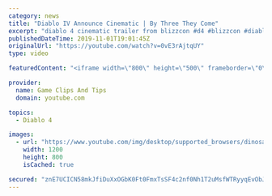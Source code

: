 ```yaml
---
category: news
title: "Diablo IV Announce Cinematic | By Three They Come"
excerpt: "diablo 4 cinematic trailer from blizzcon #d4 #blizzcon #diablo."
publishedDateTime: 2019-11-01T19:01:45Z
originalUrl: "https://youtube.com/watch?v=0vE3rAjtqUY"
type: video

featuredContent: "<iframe width=\"800\" height=\"500\" frameborder=\"0\" src=\"https://www.youtube.com/embed/0vE3rAjtqUY\" allow=\"accelerometer; autoplay; encrypted-media; gyroscope; picture-in-picture\" allowfullscreen></iframe>"

provider:
  name: Game Clips And Tips
  domain: youtube.com

topics:
  - Diablo 4

images:
  - url: "https://www.youtube.com/img/desktop/supported_browsers/dinosaur.png"
    width: 1200
    height: 800
    isCached: true

secured: "znE7UCICN58mkJfiDuXxOGbK0Ft0FmxTsSF4c2nf0Nh1T2uMsfWTRyyqEvObJO4YXRPeXsoUmpyu0n4sTGW5irzju0hWs6zzkERdGDDxR1VdTsI3YHh187JMlSfY8vCi+1JEndBLKqMNN6LrcL1f/Arj/l1Sl4+GtSfgaMb9jwzUcA4ICFIl+4B9JWWp+27Y9V2esx0PxfpPPOhncC8F0/qvFvCXsL/4dpSofnPHzfSgKx64u3PAjpY4TlFF142oOr7sSjVHSFYAg9D/zda8nVmg7yKhLIHJjt1jnjr/5Qq/M1TzuI9s5/DfUwB9Gl6JHKjueAR+SHmJpbS3PTRgFhSGN/EPJtB/yPm5niAmZjJtSqX+rE0XoAn69HNsVJSk01b+3OhPz/Qdk/8xqPVjUQ==;3H5cbKDhscYBJrh60lWmmA=="
---
```


